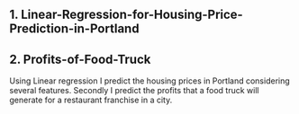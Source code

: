 ## 1. Linear-Regression-for-Housing-Price-Prediction-in-Portland
## 2. Profits-of-Food-Truck

Using Linear regression I predict the housing prices in Portland considering several features. Secondly I predict the profits that a food truck will generate for a restaurant franchise in a city.
